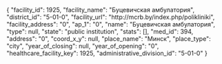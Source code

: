 {
    "facility_id": 1925,
    "facility_name": "Буцевичская амбулатория",
    "district_id": "5-01-0",
    "facility_url": "http:\/\/mcrb.by\/index.php\/polikliniki",
    "facility_address": "0",
    "ap_1": "0",
    "name": "Буцевичская амбулатория",
    "type": null,
    "state": "public institution",
    "stats": [],
    "med_id": 394,
    "address": "0",
    "coord_x_y": null,
    "place_name": "Минск",
    "place_type": "city",
    "year_of_closing": null,
    "year_of_opening": "0",
    "healthcare_facility_key": 1925,
    "administrative_division_id": "5-01-0"
}